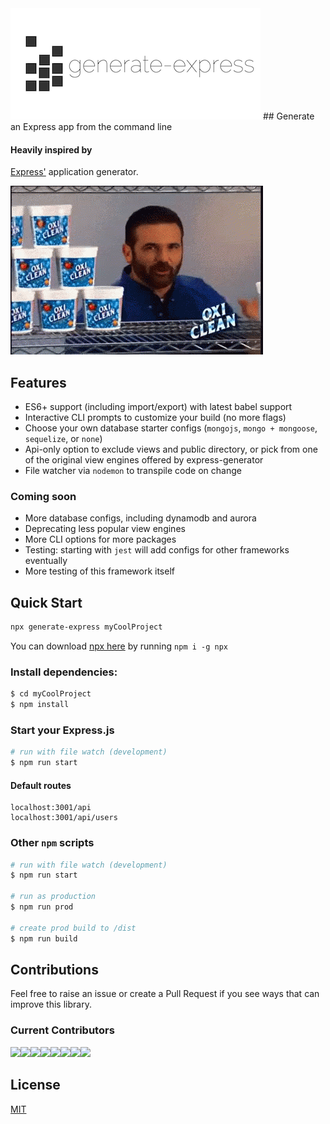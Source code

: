 <img src="assets/generate-express-horizontal400.png" width=400 height=178 alt="generate-express logo" />
## Generate an Express app from the command line

#### Heavily inspired by
[Express'](https://www.npmjs.com/package/express) application generator.

![but wait theres more](assets/waitTheresMore.gif "So much more...")

## Features
* ES6+ support (including import/export) with latest babel support
* Interactive CLI prompts to customize your build (no more flags)
* Choose your own database starter configs (`mongojs`, `mongo + mongoose`, `sequelize`, or `none`)
* Api-only option to exclude views and public directory, or pick from one of the original view engines offered by express-generator
* File watcher via `nodemon` to transpile code on change 

### Coming soon
* More database configs, including dynamodb and aurora
* Deprecating less popular view engines
* More CLI options for more packages
* Testing: starting with `jest` will add configs for other frameworks eventually
* More testing of this framework itself

## Quick Start
```sh
npx generate-express myCoolProject
```
You can download [npx here](https://www.npmjs.com/package/npx) by running `npm i -g npx`


### Install dependencies:

```sh
$ cd myCoolProject
$ npm install
```

### Start your Express.js
```sh
# run with file watch (development)
$ npm run start
```
#### Default routes
```
localhost:3001/api
localhost:3001/api/users
```

### Other `npm` scripts
```sh
# run with file watch (development)
$ npm run start

# run as production
$ npm run prod

# create prod build to /dist
$ npm run build
```

## Contributions
Feel free to raise an issue or create a Pull Request if you see ways that can improve this library.

### Current Contributors
[![](https://sourcerer.io/fame/smaharj1/eklemen/generate-express/images/0)](https://sourcerer.io/fame/smaharj1/eklemen/generate-express/links/0)[![](https://sourcerer.io/fame/smaharj1/eklemen/generate-express/images/1)](https://sourcerer.io/fame/smaharj1/eklemen/generate-express/links/1)[![](https://sourcerer.io/fame/smaharj1/eklemen/generate-express/images/2)](https://sourcerer.io/fame/smaharj1/eklemen/generate-express/links/2)[![](https://sourcerer.io/fame/smaharj1/eklemen/generate-express/images/3)](https://sourcerer.io/fame/smaharj1/eklemen/generate-express/links/3)[![](https://sourcerer.io/fame/smaharj1/eklemen/generate-express/images/4)](https://sourcerer.io/fame/smaharj1/eklemen/generate-express/links/4)[![](https://sourcerer.io/fame/smaharj1/eklemen/generate-express/images/5)](https://sourcerer.io/fame/smaharj1/eklemen/generate-express/links/5)[![](https://sourcerer.io/fame/smaharj1/eklemen/generate-express/images/6)](https://sourcerer.io/fame/smaharj1/eklemen/generate-express/links/6)[![](https://sourcerer.io/fame/smaharj1/eklemen/generate-express/images/7)](https://sourcerer.io/fame/smaharj1/eklemen/generate-express/links/7)

## License

[MIT](LICENSE)
